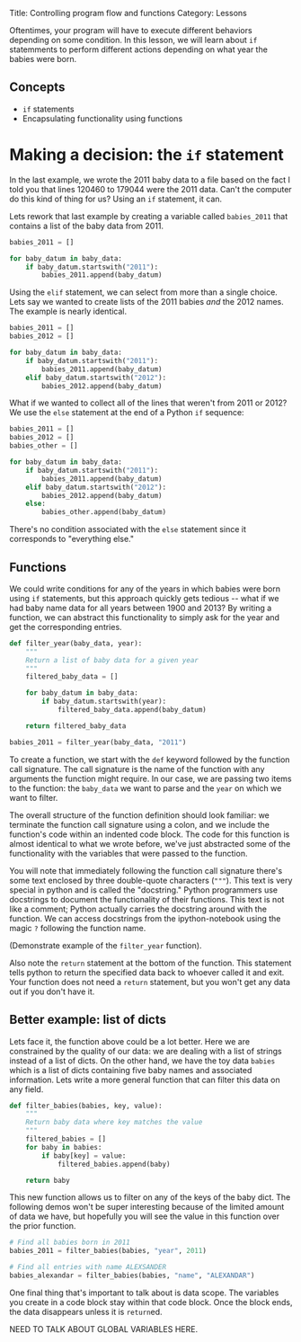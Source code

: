 Title: Controlling program flow and functions
Category: Lessons

Oftentimes, your program will have to execute different behaviors depending on some condition. In this lesson, we will learn about `if` statemments to perform different actions depending on what year the babies were born.


Concepts
--------
* `if` statements
* Encapsulating functionality using functions


Making a decision: the `if` statement
=====================================
In the last example, we wrote the 2011 baby data to a file based on the fact I told you that lines 120460 to 179044 were the 2011 data. Can't the computer do this kind of thing for us? Using an `if` statement, it can.

Lets rework that last example by creating a variable called `babies_2011` that contains a list of the baby data from 2011.

```python
babies_2011 = []

for baby_datum in baby_data:
    if baby_datum.startswith("2011"):
        babies_2011.append(baby_datum)
```

Using the `elif` statement, we can select from more than a single choice. Lets say we wanted to create lists of the 2011 babies *and* the 2012 names. The example is nearly identical.

```python
babies_2011 = []
babies_2012 = []

for baby_datum in baby_data:
    if baby_datum.startswith("2011"):
        babies_2011.append(baby_datum)
    elif baby_datum.startswith("2012"):
        babies_2012.append(baby_datum)
```

What if we wanted to collect all of the lines that weren't from 2011 or 2012? We use the `else` statement at the end of a Python `if` sequence:

```python
babies_2011 = []
babies_2012 = []
babies_other = []

for baby_datum in baby_data:
    if baby_datum.startswith("2011"):
        babies_2011.append(baby_datum)
    elif baby_datum.startswith("2012"):
        babies_2012.append(baby_datum)
    else:
        babies_other.append(baby_datum)
```

There's no condition associated with the `else` statement since it corresponds to "everything else."


Functions
---------
We could write conditions for any of the years in which babies were born using `if` statements, but this approach quickly gets tedious -- what if we had baby name data for all years between 1900 and 2013? By writing a function, we can abstract this functionality to simply ask for the year and get the corresponding entries.

```python
def filter_year(baby_data, year):
    """
    Return a list of baby data for a given year
    """
    filtered_baby_data = []

    for baby_datum in baby_data:
        if baby_datum.startswith(year):
            filtered_baby_data.append(baby_datum)

    return filtered_baby_data

babies_2011 = filter_year(baby_data, "2011")
```

To create a function, we start with the `def` keyword followed by the function call signature. The call signature is the name of the function with any arguments the function might require. In our case, we are passing two items to the function: the `baby_data` we want to parse and the `year` on which we want to filter.

The overall structure of the function definition should look familiar: we terminate the function call signature using a colon, and we include the function's code within an indented code block. The code for this function is almost identical to what we wrote before, we've just abstracted some of the functionality with the variables that were passed to the function.

You will note that immediately following the function call signature there's some text enclosed by three double-quote characters (`"""`). This text is very special in python and is called the "docstring." Python programmers use docstrings to document the functionality of their functions. This text is not like a comment; Python actually carries the docstring around with the function. We can access docstrings from the ipython-notebook using the magic `?` following the function name.

(Demonstrate example of the `filter_year` function).

Also note the `return` statement at the bottom of the function. This statement tells python to return the specified data back to whoever called it and exit. Your function does not need a `return` statement, but you won't get any data out if you don't have it.


Better example: list of dicts
-----------------------------
Lets face it, the function above could be a lot better. Here we are constrained by the quality of our data: we are dealing with a list of strings instead of a list of dicts. On the other hand, we have the toy data `babies` which is a list of dicts containing five baby names and associated information. Lets write a more general function that can filter this data on any field.

```python
def filter_babies(babies, key, value):
    """
    Return baby data where key matches the value
    """
    filtered_babies = []
    for baby in babies:
        if baby[key] = value:
            filtered_babies.append(baby)

    return baby
```

This new function allows us to filter on any of the keys of the baby dict. The following demos won't be super interesting because of the limited amount of data we have, but hopefully you will see the value in this function over the prior function.

```python
# Find all babies born in 2011
babies_2011 = filter_babies(babies, "year", 2011)

# Find all entries with name ALEXSANDER
babies_alexandar = filter_babies(babies, "name", "ALEXANDAR")
```


One final thing that's important to talk about is data scope. The variables you create in a code block stay within that code block. Once the block ends, the data disappears unless it is `return`ed.

NEED TO TALK ABOUT GLOBAL VARIABLES HERE.

